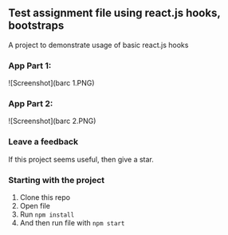 ## Test assignment file using react.js hooks, bootstraps 
A project to demonstrate usage of basic react.js hooks  


### App Part 1:      
![Screenshot](barc 1.PNG)   


### App Part 2:   
![Screenshot](barc 2.PNG)   



### Leave a feedback
If this project seems useful, then give a star.



### Starting with the project   
1. Clone this repo  
2. Open file
2. Run `npm install`   
3. And then run file with `npm start`  



